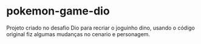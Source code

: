 # pokemon-game-dio

Projeto criado no desafio Dio para recriar o joguinho dino, usando o código original fiz algumas mudanças no cenario e personagem.
